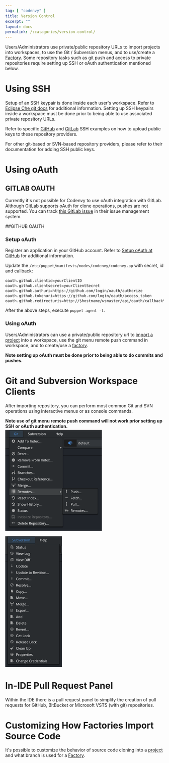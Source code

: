 ```yaml
---
tag: [ "codenvy" ]
title: Version Control
excerpt: ""
layout: docs
permalink: /:catagories/version-control/
---
```

Users/Administrators use private/public repository URLs to import projects into workspaces, to use the Git / Subversion menus, and to use/create a [Factory](../../docs/workspace-automation). Some repository tasks such as git push and access to private repositories require setting up SSH or oAuth authentication mentioned below.
# Using SSH  
Setup of an SSH keypair is done inside each user's workspace. Refer to [Eclipse Che git docs](https://eclipse-che.readme.io/docs/git#ssh-key-management) for additional information. Setting up SSH keypairs inside a workspace must be done prior to being able to use associated private repository URLs.

Refer to specific [GitHub](https://eclipse-che.readme.io/docs/git#section-github-example) and [GitLab](https://eclipse-che.readme.io/docs/git#section-gitlab-example) SSH examples on how to upload public keys to these repository providers.

For other git-based or SVN-based repository providers, please refer to their documentation for adding SSH public keys.
# Using oAuth  
## GITLAB OAUTH
Currently it's not possible for Codenvy to use oAuth integration with GitLab. Although GitLab supports oAuth for clone operations, pushes are not supported. You can track [this GitLab issue](https://gitlab.com/gitlab-org/gitlab-ce/issues/18106) in their issue management system.

##GITHUB OAUTH
### Setup oAuth
Register an application in your GitHub account. Refer to [Setup oAuth at GitHub](https://eclipse-che.readme.io/docs/git#section-setup-oauth-at-github) for additional information.

Update the `/etc/puppet/manifests/nodes/codenvy/codenvy.pp` with secret, id and callback:
```text  
oauth.github.clientid=yourClientID
oauth.github.clientsecret=yourClientSecret
oauth.github.authuri=https://github.com/login/oauth/authorize
oauth.github.tokenuri=https://github.com/login/oauth/access_token
oauth.github.redirecturis=http://$hostname/wsmaster/api/oauth/callback\
```
After the above steps, execute `puppet agent -t`.

### Using oAuth
Users/Administrators can use a private/public repository url to [import a project](https://eclipse-che.readme.io/docs/git#section-using-oauth-in-workspace) into a workspace, use the git menu remote push command in workspace, and to create/use a [factory](../../docs/workspace-automation).

**Note setting up oAuth must be done prior to being able to do commits and pushes.**


# Git and Subversion Workspace Clients
After importing repository, you can perform most common Git and SVN operations using interactive menus or as console commands.

**Note use of git menu remote push command will not work prior setting up SSH or oAuth authentication.**
![git-menu.png](../../assets/imgs/git-menu.png)

![svn-menu.png](../../assets/imgs/svn-menu.png)


# In-IDE Pull Request Panel
Within the IDE there is a pull request panel to simplify the creation of pull requests for GitHub, BitBucket or Microsoft VSTS (with git) repositories.

# Customizing How Factories Import Source Code
It's possible to customize the behavior of source code cloning into a [project](../../docs/projects) and what branch is used for a [Factory](../../docs/workspace-automation).
